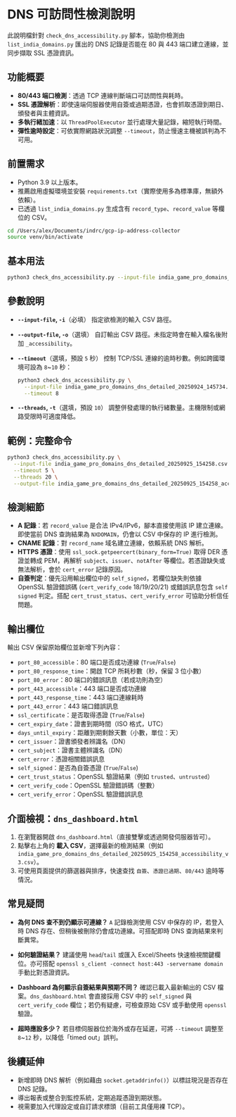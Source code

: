 # DNS 可訪問性檢測說明

此說明檔針對 `check_dns_accessibility.py` 腳本，協助你檢測由 `list_india_domains.py` 匯出的 DNS 記錄是否能在 80 與 443 端口建立連線，並同步擷取 SSL 憑證資訊。

## 功能概要

- **80/443 端口檢測**：透過 TCP 連線判斷端口可訪問性與耗時。
- **SSL 憑證解析**：即使遠端伺服器使用自簽或過期憑證，也會抓取憑證到期日、頒發者與主體資訊。
- **多執行緒加速**：以 `ThreadPoolExecutor` 並行處理大量記錄，縮短執行時間。
- **彈性逾時設定**：可依實際網路狀況調整 `--timeout`，防止慢速主機被誤判為不可用。

## 前置需求

- Python 3.9 以上版本。
- 推薦啟用虛擬環境並安裝 `requirements.txt`（實際使用多為標準庫，無額外依賴）。
- 已透過 `list_india_domains.py` 生成含有 `record_type`、`record_value` 等欄位的 CSV。

```bash
cd /Users/alex/Documents/indrc/gcp-ip-address-collector
source venv/bin/activate
```

## 基本用法

```bash
python3 check_dns_accessibility.py --input-file india_game_pro_domains_dns_detailed_20250924_145734.csv
```

## 參數說明

- **`--input-file`, `-i`**（必填）
  指定欲檢測的輸入 CSV 路徑。

- **`--output-file`, `-o`**（選填）
  自訂輸出 CSV 路徑。未指定時會在輸入檔名後附加 `_accessibility`。

- **`--timeout`**（選填，預設 `5` 秒）
  控制 TCP/SSL 連線的逾時秒數。例如跨國環境可設為 `8`~`10` 秒：
  ```bash
  python3 check_dns_accessibility.py \
    --input-file india_game_pro_domains_dns_detailed_20250924_145734.csv \
    --timeout 8
  ```

- **`--threads`, `-t`**（選填，預設 `10`）
  調整併發處理的執行緒數量。主機限制或網路受限時可適度降低。

## 範例：完整命令

```bash
python3 check_dns_accessibility.py \
  --input-file india_game_pro_domains_dns_detailed_20250925_154258.csv \
  --timeout 5 \
  --threads 20 \
  --output-file india_game_pro_domains_dns_detailed_20250925_154258_accessibility_v3.csv
```

## 檢測細節

- **A 記錄**：若 `record_value` 是合法 IPv4/IPv6，腳本直接使用該 IP 建立連線。即使當前 DNS 查詢結果為 `NXDOMAIN`，仍會以 CSV 中保存的 IP 進行檢測。
- **CNAME 記錄**：對 `record_name` 域名建立連線，依賴系統 DNS 解析。
- **HTTPS 憑證**：使用 `ssl_sock.getpeercert(binary_form=True)` 取得 DER 憑證並轉成 PEM，再解析 `subject`、`issuer`、`notAfter` 等欄位。若憑證缺失或無法解析，會於 `cert_error` 記錄原因。
- **自簽判定**：優先沿用輸出欄位中的 `self_signed`，若欄位缺失則依據 OpenSSL 驗證錯誤碼 (`cert_verify_code` 18/19/20/21) 或錯誤訊息包含 `self signed` 判定。搭配 `cert_trust_status`、`cert_verify_error` 可協助分析信任問題。

## 輸出欄位

輸出 CSV 保留原始欄位並新增下列內容：

- `port_80_accessible`：80 端口是否成功連線 (`True`/`False`)
- `port_80_response_time`：開啟 TCP 所耗秒數（秒，保留 3 位小數）
- `port_80_error`：80 端口的錯誤訊息（若成功則為空）
- `port_443_accessible`：443 端口是否成功連線
- `port_443_response_time`：443 端口連線耗時
- `port_443_error`：443 端口錯誤訊息
- `ssl_certificate`：是否取得憑證 (`True`/`False`)
- `cert_expiry_date`：證書到期時間（ISO 格式，UTC）
- `days_until_expiry`：距離到期剩餘天數（小數，單位：天）
- `cert_issuer`：證書頒發者辨識名（DN）
- `cert_subject`：證書主體辨識名（DN）
- `cert_error`：憑證相關錯誤訊息
- `self_signed`：是否為自簽憑證 (`True`/`False`)
- `cert_trust_status`：OpenSSL 驗證結果（例如 `trusted`、`untrusted`）
- `cert_verify_code`：OpenSSL 驗證錯誤碼（整數）
- `cert_verify_error`：OpenSSL 驗證錯誤訊息

## 介面檢視：`dns_dashboard.html`

1. 在瀏覽器開啟 `dns_dashboard.html`（直接雙擊或透過開發伺服器皆可）。
2. 點擊右上角的 **載入 CSV**，選擇最新的檢測結果（例如 `india_game_pro_domains_dns_detailed_20250925_154258_accessibility_v3.csv`）。
3. 可使用頁面提供的篩選器與排序，快速查找 `自簽`、`憑證已過期`、`80/443` 逾時等情況。

## 常見疑問

- **為何 DNS 查不到仍顯示可連線？**
  `A` 記錄檢測使用 CSV 中保存的 IP，若登入時 DNS 存在、但稍後被刪除仍會成功連線。可搭配即時 DNS 查詢結果來判斷異常。

- **如何驗證結果？**
  建議使用 `head`/`tail` 或匯入 Excel/Sheets 快速檢視關鍵欄位。亦可搭配 `openssl s_client -connect host:443 -servername domain` 手動比對憑證資訊。

- **Dashboard 為何顯示自簽結果與預期不同？**
  確認已載入最新輸出的 CSV 檔案。`dns_dashboard.html` 會直接採用 CSV 中的 `self_signed` 與 `cert_verify_code` 欄位；若仍有疑慮，可檢查原始 CSV 或手動使用 `openssl` 驗證。

- **超時應設多少？**
  若目標伺服器位於海外或存在延遲，可將 `--timeout` 調整至 `8`~`12` 秒，以降低「timed out」誤判。

## 後續延伸

- 新增即時 DNS 解析（例如藉由 `socket.getaddrinfo()`）以標註現況是否存在 DNS 記錄。
- 導出報表或整合到監控系統，定期追蹤憑證到期狀態。
- 視需要加入代理設定或自訂請求標頭（目前工具僅用裸 TCP）。